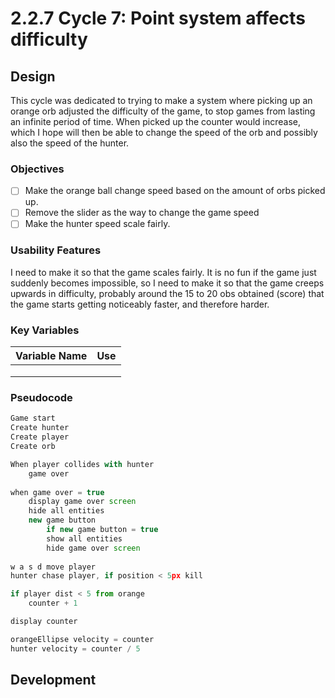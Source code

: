 # 2.2.7 Cycle 7: Point system affects difficulty

## Design

This cycle was dedicated to trying to make a system where picking up an orange orb adjusted the difficulty of the game, to stop games from lasting an infinite period of time. When picked up the counter would increase, which I hope will then be able to change the speed of the orb and possibly also the speed of the hunter.&#x20;

### Objectives

* [ ] Make the orange ball change speed based on the amount of orbs picked up.&#x20;
* [ ] Remove the slider as the way to change the game speed
* [ ] Make the hunter speed scale fairly.

### Usability Features

I need to make it so that the game scales fairly. It is no fun if the game just suddenly becomes impossible, so I need to make it so that the game creeps upwards in difficulty, probably around the 15 to 20 obs obtained (score) that the game starts getting noticeably faster, and therefore harder.&#x20;

### Key Variables

| Variable Name | Use |
| ------------- | --- |
|               |     |
|               |     |
|               |     |

### Pseudocode

```javascript
Game start
Create hunter
Create player
Create orb

When player collides with hunter 
    game over
    
when game over = true
    display game over screen
    hide all entities
    new game button
        if new game button = true
        show all entities
        hide game over screen
        
w a s d move player 
hunter chase player, if position < 5px kill

if player dist < 5 from orange
    counter + 1

display counter 

orangeEllipse velocity = counter
hunter velocity = counter / 5
```

## Development

